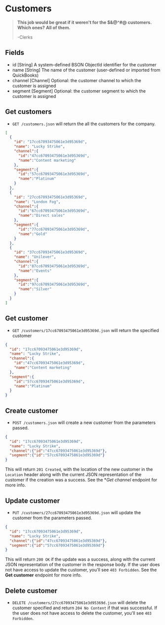 Customers
========

> **This job would be great if it weren't for the $&@^#@ customers.**
> **Which ones?**
> **All of them.**
>
> -Clerks


Fields
------

* id [String] A system-defined BSON ObjectId identifier for the customer
* name [String] The name of the customer (user-defined or imported from QuickBooks)
* channel [Channel] Optional: the customer channel to which the customer is assigned
* segment [Segment] Optional: the customer segment to which the customer is assigned


Get customers
------------

* `GET /customers.json` will return the all the customers for the company.

```json
[
  {
    "id": "17cc67093475061e3d95369d",
    "name": "Lucky Strike",
    "channel":{
      "id":"47cc67093475061e3d95369d",
      "name":"Content marketing"
    },
    "segment":{
      "id":"57cc67093475061e3d95369d",
      "name":"Platinum"
    }
  },
  {
    "id": "27cc67093475061e3d95369d",
    "name": "London Fog",
    "channel":{
      "id":"67cc67093475061e3d95369d",
      "name":"Direct sales"
    },
    "segment":{
      "id":"77cc67093475061e3d95369d",
      "name":"Gold"
    }
  },
  {
    "id": "37cc67093475061e3d95369d",
    "name": "Unilever",
    "channel":{
      "id":"87cc67093475061e3d95369d",
      "name":"Events"
    },
    "segment":{
      "id":"97cc67093475061e3d95369d",
      "name":"Silver"
    }
  }
]
```


Get customer
-----------

* `GET /customers/17cc67093475061e3d95369d.json` will return the specified customer

```json
{
  "id": "17cc67093475061e3d95369d",
  "name": "Lucky Strike",
  "channel":{
    "id":"47cc67093475061e3d95369d",
    "name":"Content marketing"
  },
  "segment":{
    "id":"57cc67093475061e3d95369d",
    "name":"Platinum"
  }
}
```


Create customer
--------------

* `POST /customers.json` will create a new customer from the parameters passed.

```json
{
  "id": "17cc67093475061e3d95369d",
  "name": "Lucky Strike",
  "channel":{"id":"47cc67093475061e3d95369d"},
  "segment":{"id":"57cc67093475061e3d95369d"}
}
```

This will return `201 Created`, with the location of the new customer in the `Location` header along with the current JSON representation of the customer if the creation was a success. See the **Get channel* endpoint for more info.


Update customer
--------------

* `PUT /customers/27cc67093475061e3d95369d.json` will update the customer from the parameters passed.

```json
{
  "id": "17cc67093475061e3d95369d",
  "name": "Lucky Strike",
  "channel":{"id":"47cc67093475061e3d95369d"},
  "segment":{"id":"57cc67093475061e3d95369d"}
}
```

This will return `200 OK` if the update was a success, along with the current JSON representation of the customer in the response body. If the user does not have access to update the customer, you'll see `403 Forbidden`. See the **Get customer** endpoint for more info.


Delete customer
-------------

* `DELETE /customers/27cc67093475061e3d95369d.json` will delete the customer specified and return `204 No Content` if that was successful. If the user does not have access to delete the customer, you'll see `403 Forbidden`.
